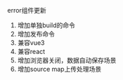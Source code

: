 <!-- TO DO LIST -->
error组件更新
1. 增加单独build的命令
2. 增加发布命令
3. 兼容vue3
4. 兼容react
5. 增加浏览器关闭，数据自动保存场景
6. 增加source map上传处理场景